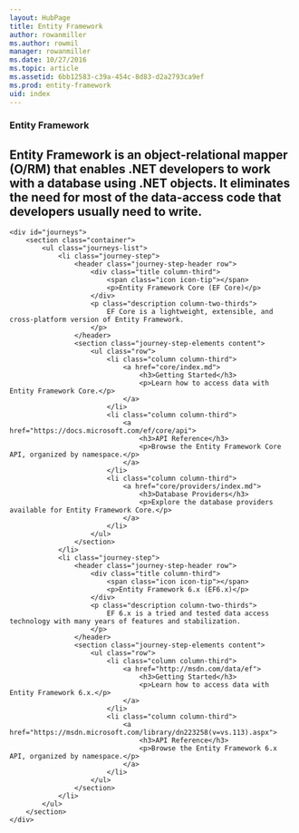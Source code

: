```yaml
---
layout: HubPage
title: Entity Framework
author: rowanmiller
ms.author: rowmil
manager: rowanmiller
ms.date: 10/27/2016
ms.topic: article
ms.assetid: 6bb12583-c39a-454c-8d83-d2a2793ca9ef
ms.prod: entity-framework
uid: index
---
```


<article id="main">
    <section id="hero-content" class="graph">
        <h1>Entity Framework</h1>
        <h2>Entity Framework is an object-relational mapper (O/RM) that enables .NET developers to work with a database using .NET objects. It eliminates the need for most of the data-access code that developers usually need to write.</h2>
    </section>

    <div id="journeys">
        <section class="container">
            <ul class="journeys-list">
                <li class="journey-step">
                    <header class="journey-step-header row">
                        <div class="title column-third">
                            <span class="icon icon-tip"></span>
                            <p>Entity Framework Core (EF Core)</p>
                        </div>
                        <p class="description column-two-thirds">
                            EF Core is a lightweight, extensible, and cross-platform version of Entity Framework.
                        </p>
                    </header>
                    <section class="journey-step-elements content">
                        <ul class="row">
                            <li class="column column-third">
                                <a href="core/index.md">
                                    <h3>Getting Started</h3>
                                    <p>Learn how to access data with Entity Framework Core.</p>
                                </a>
                            </li>
                            <li class="column column-third">
                                <a href="https://docs.microsoft.com/ef/core/api">
                                    <h3>API Reference</h3>
                                    <p>Browse the Entity Framework Core API, organized by namespace.</p>
                                </a>
                            </li>
                            <li class="column column-third">
                                <a href="core/providers/index.md">
                                    <h3>Database Providers</h3>
                                    <p>Explore the database providers available for Entity Framework Core.</p>
                                </a>
                            </li>
                        </ul>
                    </section>
                </li>
                <li class="journey-step">
                    <header class="journey-step-header row">
                        <div class="title column-third">
                            <span class="icon icon-tip"></span>
                            <p>Entity Framework 6.x (EF6.x)</p>
                        </div>
                        <p class="description column-two-thirds">
                            EF 6.x is a tried and tested data access technology with many years of features and stabilization.
                        </p>
                    </header>
                    <section class="journey-step-elements content">
                        <ul class="row">
                            <li class="column column-third">
                                <a href="http://msdn.com/data/ef">
                                    <h3>Getting Started</h3>
                                    <p>Learn how to access data with Entity Framework 6.x.</p>
                                </a>
                            </li>
                            <li class="column column-third">
                                <a href="https://msdn.microsoft.com/library/dn223258(v=vs.113).aspx">
                                    <h3>API Reference</h3>
                                    <p>Browse the Entity Framework 6.x API, organized by namespace.</p>
                                </a>
                            </li>
                        </ul>
                    </section>
                </li>
            </ul>
        </section>
    </div>
</article>
